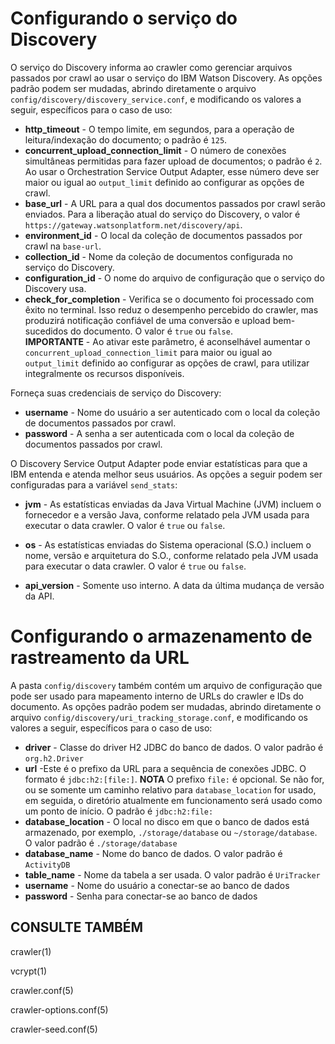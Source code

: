 # Configurando o serviço do Discovery
O serviço do Discovery informa ao crawler como gerenciar arquivos passados por crawl ao
usar o serviço do IBM Watson Discovery. As opções padrão podem ser mudadas, abrindo diretamente o arquivo
`config/discovery/discovery_service.conf`, e modificando os valores a seguir, específicos
para o caso de uso:

*  **http_timeout** - O tempo limite, em segundos, para a operação de
leitura/indexação do documento; o padrão é `125`.
*  **concurrent_upload_connection_limit** - O número de conexões simultâneas
permitidas para fazer upload de documentos; o padrão é `2`. Ao usar o Orchestration Service
Output Adapter, esse número deve ser maior ou igual ao `output_limit` definido ao configurar as
opções de crawl.
*  **base_url** - A URL para a qual dos documentos passados por crawl serão
enviados. Para a liberação atual do serviço do Discovery, o valor é
`https://gateway.watsonplatform.net/discovery/api`.
*  **environment_id** - O local da coleção de documentos passados por crawl na
`base-url`.
*  **collection_id** - Nome da coleção de documentos configurada no
serviço do Discovery.
*  **configuration_id** - O nome do arquivo de configuração que o serviço do
Discovery usa.
*  **check_for_completion** - Verifica se o documento foi processado com êxito no
terminal. Isso reduz o desempenho percebido do crawler, mas produzirá notificação confiável de uma conversão
e upload bem-sucedidos do documento. O valor é `true` ou `false`.  
**IMPORTANTE** - Ao ativar este parâmetro, é aconselhável aumentar o
`concurrent_upload_connection_limit` para maior ou igual ao `output_limit`
definido ao configurar as opções de crawl, para utilizar integralmente os recursos disponíveis.

Forneça suas credenciais de serviço do Discovery:
*  **username** - Nome do usuário a ser autenticado com o local da coleção de
documentos passados por crawl.
*  **password** - A senha a ser autenticada com o local da coleção de documentos
passados por crawl.

O Discovery Service Output Adapter pode enviar estatísticas para que a IBM entenda e atenda
melhor seus usuários. As opções a seguir podem ser configuradas para a variável `send_stats`:
*  **jvm** - As estatísticas enviadas da Java Virtual Machine (JVM) incluem o
fornecedor e a versão Java, conforme relatado pela JVM usada para executar o data crawler. O valor é `true` ou `false`.
*  **os** - As estatísticas enviadas do Sistema operacional (S.O.) incluem o nome,
versão e arquitetura do S.O., conforme relatado pela JVM usada para executar o data crawler. O valor é `true` ou `false`.

*  **api_version** - Somente uso interno. A data da última mudança de versão
da API.

# Configurando o armazenamento de rastreamento da URL
A pasta `config/discovery` também contém um arquivo de configuração que pode ser
usado para mapeamento interno de URLs do crawler e IDs do documento. As opções padrão podem ser mudadas,
abrindo diretamente o arquivo `config/discovery/uri_tracking_storage.conf`, e modificando os
valores a seguir, específicos para o caso de uso:

*  **driver** - Classe do driver H2 JDBC do banco de dados. O valor padrão é `org.h2.Driver`
*  **url** -Este é o prefixo da URL para a sequência de conexões JDBC. O
formato é `jdbc:h2:[file:]`. **NOTA** O prefixo `file:`
é opcional. Se não for, ou se somente um caminho relativo para `database_location` for usado,
em seguida, o diretório atualmente em funcionamento será usado como um ponto de início. O padrão é
`jdbc:h2:file:`
*  **database_location** - O local no disco em que o banco de dados está
armazenado, por exemplo, `./storage/database` ou `~/storage/database`. O
valor padrão é `./storage/database`
*  **database_name** - Nome do banco de dados. O valor padrão é
`ActivityDB`
*  **table_name** - Nome da tabela a ser usada. O valor padrão é `UriTracker`
*  **username** - Nome do usuário a conectar-se ao banco de dados
*  **password** - Senha para conectar-se ao banco de dados

## CONSULTE TAMBÉM

crawler(1)

vcrypt(1)

crawler.conf(5)

crawler-options.conf(5)

crawler-seed.conf(5)
